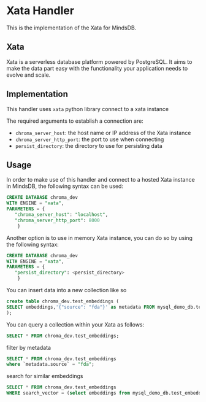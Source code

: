 # Xata Handler

This is the implementation of the Xata for MindsDB.

## Xata

Xata is a serverless database platform powered by PostgreSQL. It aims to make the data part easy with the functionality your application needs to evolve and scale.

## Implementation

This handler uses `xata` python library connect to a xata instance











The required arguments to establish a connection are:

* `chroma_server_host`: the host name or IP address of the Xata instance
* `chroma_server_http_port`: the port to use when connecting
* `persist_directory`: the directory to use for persisting data

## Usage

In order to make use of this handler and connect to a hosted Xata instance in MindsDB, the following syntax can be used:

```sql
CREATE DATABASE chroma_dev
WITH ENGINE = "xata",
PARAMETERS = {
   "chroma_server_host": "localhost",
   "chroma_server_http_port": 8000
    }
```

Another option is to use in memory Xata instance, you can do so by using the following syntax:

```sql
CREATE DATABASE chroma_dev
WITH ENGINE = "xata",
PARAMETERS = {
   "persist_directory": <persist_directory>
    }
```

You can insert data into a new collection like so

```sql
create table chroma_dev.test_embeddings (
SELECT embeddings,'{"source": "fda"}' as metadata FROM mysql_demo_db.test_embeddings
);
```

You can query a collection within your Xata as follows:

```sql
SELECT * FROM chroma_dev.test_embeddings;
```

filter by metadata

```sql
SELECT * FROM chroma_dev.test_embeddings
where `metadata.source` = "fda";
```

search for similar embeddings

```sql
SELECT * FROM chroma_dev.test_embeddings
WHERE search_vector = (select embeddings from mysql_demo_db.test_embeddings limit 1);
```
